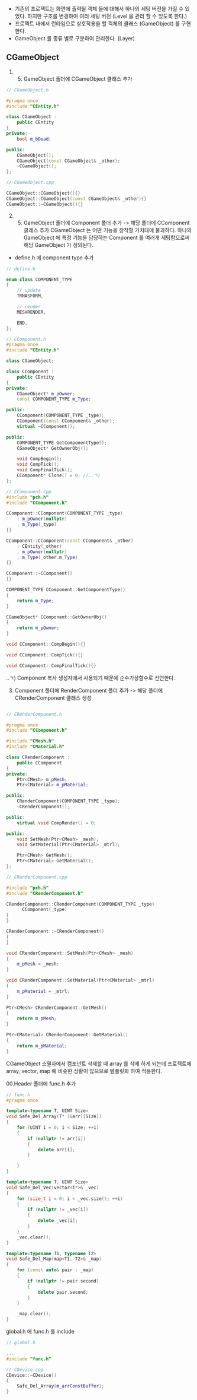 - 기존의 프로젝트는 화면에 출력될 객체 들에 대해서 하나의 세팅 버전을 가질 수 있었다. 하지만 구조를 변경하여 여러 세팅 버전 (Level 을 관리 할 수 있도록 한다.)  
- 프로젝트 내에서 런타임으로 상호작용을 할 객체의 클래스 (GameObject) 를 구현한다.
-  GameObject 를 종류 별로 구분하여 관리한다. (Layer)

## CGameObject

1. 05. GameObject 폴더에 CGameObject 클래스 추가

```c++
// CGameObject.h

#pragma once
#include "CEntity.h"

class CGameObject :
    public CEntity
{
private:
    bool m_bDead;

public:
    CGameObject();
    CGameObject(const CGameObject& _other);
    ~CGameObject();
};

// CGameObject.cpp

CGameObject::CGameObject(){}
CGameObject::CGameObject(const CGameObject& _other){}
CGameObject::~CGameObject(){}
```

2. 05. GameObject 폴더에 Component 폴더 추가 -> 해당 폴더에 CComponent 클래스 추가
CGameObject 는 어떤 기능을 장착할 거치대에 불과하다. 하나의 GameObject 에 특정 기능을 담당하는 Component 를 여러개 세팅함으로써 해당 GameObject 가 정의된다.

- define.h 에 component type 추가
```c++
// define.h

enum class COMPONENT_TYPE
{
	// update
	TRNASFORM,

	// render
	MESHRENDER,

	END,
};
```

```c++
// CComponent.h
#pragma once
#include "CEntity.h"

class CGameObject;

class CComponent :
    public CEntity
{
private:
    CGameObject* m_pOwner;
    const COMPONENT_TYPE m_Type;

public:
    CComponent(COMPONENT_TYPE _type);
    CComponent(const CComponent& _other);
    virtual ~CComponent();

public:
    COMPONENT_TYPE GetComponentType();
    CGameObject* GetOwnerObj();

    void CompBegin();
    void CompTick();
    void CompFinalTick();
    CComponent* Clone() = 0; //..ㄱ)
};

// CComponent.cpp
#include "pch.h"
#include "CComponent.h"

CComponent::CComponent(COMPONENT_TYPE _type)
	: m_pOwner(nullptr)
	, m_Type(_type)
{}

CComponent::CComponent(const CComponent& _other)
	: CEntity(_other)
	, m_pOwner(nullptr)
	, m_Type(_other.m_Type)
{}

CComponent::~CComponent()
{}

COMPONENT_TYPE CComponent::GetComponentType()
{
	return m_Type;
}

CGameObject* CComponent::GetOwnerObj()
{
	return m_pOwner;
}

void CComponent::CompBegin(){}

void CComponent::CompTick(){}

void CComponent::CompFinalTick(){}
```
..ㄱ) Component 복사 생성자에서 사용되기 때문에 순수가상함수로 선언한다.

03. Component 폴더에 RenderComponent 폴더 추가 -> 해당 폴더에 CRenderComponent 클래스 생성

```c++

// CRenderComponent.h

#pragma once
#include "CComponent.h"

#include "CMesh.h"
#include "CMaterial.h"

class CRenderComponent :
    public CComponent
{
private:
    Ptr<CMesh> m_pMesh;
    Ptr<CMaterial> m_pMaterial;

public:
    CRenderComponent(COMPONENT_TYPE _type);
    ~CRenderComponent();

public:
    virtual void CompRender() = 0;

public:
    void SetMesh(Ptr<CMesh> _mesh);
    void SetMaterial(Ptr<CMaterial> _mtrl);

    Ptr<CMesh> GetMesh();
    Ptr<CMaterial> GetMaterial();
};

// CRenderComponent.cpp

#include "pch.h"
#include "CRenderComponent.h"

CRenderComponent::CRenderComponent(COMPONENT_TYPE _type)
    : CComponent(_type)
{
}

CRenderComponent::~CRenderComponent()
{
}

void CRenderComponent::SetMesh(Ptr<CMesh> _mesh)
{
    m_pMesh = _mesh;
}

void CRenderComponent::SetMaterial(Ptr<CMaterial> _mtrl)
{
    m_pMaterial = _mtrl;
}

Ptr<CMesh> CRenderComponent::GetMesh()
{
    return m_pMesh;
}

Ptr<CMaterial> CRenderComponent::GetMaterial()
{
    return m_pMaterial;
}
```

CGameObject 소멸자에서 컴포넌트 삭제할 때  array 를 삭제 하게 되는데 프로젝트에 array, vector, map 에 비슷한 상황이 많으므로 템플릿화 하여 적용한다.

00.Header 폴더에 func.h 추가

```c++
// func.h
#pragma once

template<typename T, UINT Size>
void Safe_Del_Array(T* (&arr)[Size])
{
	for (UINT i = 0; i < Size; ++i)
	{
		if (nullptr != arr[i])
		{
			delete arr[i];
		}

	}
}

template<typename T, UINT Size>
void Safe_Del_Vec(vector<T*>& _vec)
{
	for (size_t i = 0; i < _vec.size(); ++i)
	{
		if (nullptr != _vec[i])
		{
			delete _vec[i];
		}
	}
	_vec.clear();
}

template<typename T1, typename T2>
void Safe_Del_Map(map<T1, T2>& _map)
{
	for (const auto& pair : _map)
	{
		if (nullptr != pair.second)
		{
			delete pair.second;
		}
	}

	_map.clear();
}
```

global.h 에 func.h 를 include

```c++
// global.h

...
#include "func.h"
```

```c++
// CDevice.cpp
CDevice::~CDevice()
{
    Safe_Del_Array(m_arrConstBuffer);
}
```